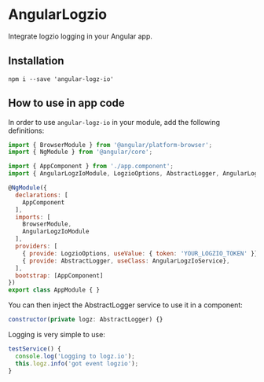# AngularLogzio

Integrate logzio logging in your Angular app. 

## Installation

`npm i --save 'angular-logz-io'`

## How to use in app code

In order to use `angular-logz-io` in your module, add the following definitions:

```js
import { BrowserModule } from '@angular/platform-browser';
import { NgModule } from '@angular/core';

import { AppComponent } from './app.component';
import { AngularLogzIoModule, LogzioOptions, AbstractLogger, AngularLogzIoService } from 'angular-logz-io';

@NgModule({
  declarations: [
    AppComponent
  ],
  imports: [
    BrowserModule,
    AngularLogzIoModule
  ],
  providers: [
    { provide: LogzioOptions, useValue: { token: 'YOUR_LOGZIO_TOKEN' }},
    { provide: AbstractLogger, useClass: AngularLogzIoService},
  ],
  bootstrap: [AppComponent]
})
export class AppModule { }
```

You can then inject the AbstractLogger service to use it in a component:

```js
constructor(private logz: AbstractLogger) {}
```

Logging is very simple to use:
```js
testService() {
  console.log('Logging to logz.io');
  this.logz.info('got event logzio');
}
```
